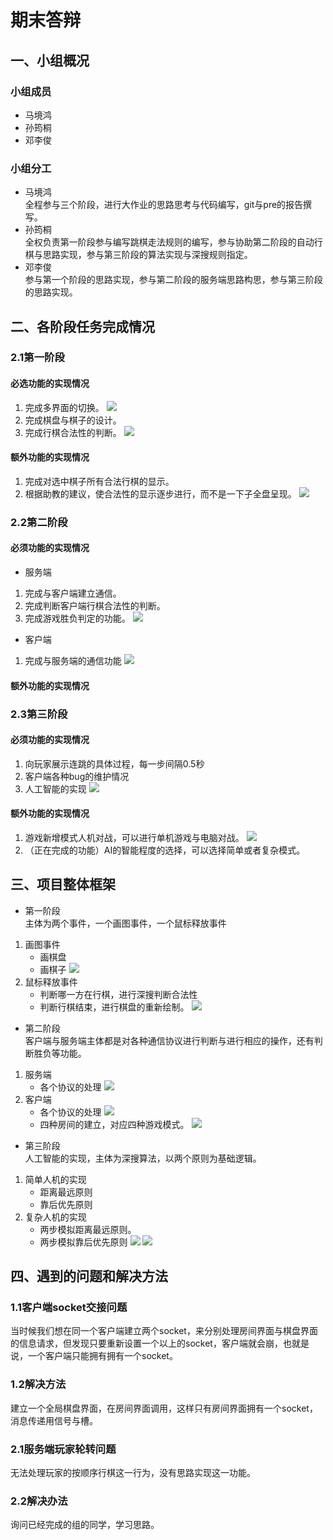 # 期末答辩
## 一、小组概况
### 小组成员
* 马境鸿
* 孙筠桐
* 邓李俊
### 小组分工
* 马境鸿   
  全程参与三个阶段，进行大作业的思路思考与代码编写，git与pre的报告撰写。
* 孙筠桐  
  全权负责第一阶段参与编写跳棋走法规则的编写，参与协助第二阶段的自动行棋与思路实现，参与第三阶段的算法实现与深搜规则指定。
* 邓李俊   
  参与第一个阶段的思路实现，参与第二阶段的服务端思路构思，参与第三阶段的思路实现。
## 二、各阶段任务完成情况
### 2.1第一阶段
#### 必选功能的实现情况
1. 完成多界面的切换。
![](picture/1.1.png)
2. 完成棋盘与棋子的设计。
3. 完成行棋合法性的判断。
![](picture/1.3.png)
#### 额外功能的实现情况
1. 完成对选中棋子所有合法行棋的显示。
2. 根据助教的建议，使合法性的显示逐步进行，而不是一下子全盘呈现。
![](picture/1.4.png)
### 2.2第二阶段
#### 必须功能的实现情况
* 服务端
1. 完成与客户端建立通信。
2. 完成判断客户端行棋合法性的判断。
3. 完成游戏胜负判定的功能。
![](picture/2.5.png)
* 客户端
1. 完成与服务端的通信功能
![](picture/2.6.png)
#### 额外功能的实现情况
### 2.3第三阶段
#### 必须功能的实现情况
1. 向玩家展示连跳的具体过程，每一步间隔0.5秒
2. 客户端各种bug的维护情况
3. 人工智能的实现
![](picture/3.1.png)
#### 额外功能的实现情况
1. 游戏新增模式人机对战，可以进行单机游戏与电脑对战。
![](picture/1.2.png)
2. （正在完成的功能）AI的智能程度的选择，可以选择简单或者复杂模式。
## 三、项目整体框架
* 第一阶段   
  主体为两个事件，一个画图事件，一个鼠标释放事件
1. 画图事件
    - 画棋盘
    - 画棋子
    ![](picture/01.1.png)
2. 鼠标释放事件
    - 判断哪一方在行棋，进行深搜判断合法性
    - 判断行棋结束，进行棋盘的重新绘制。
![](picture/01.2.png)
* 第二阶段   
  客户端与服务端主体都是对各种通信协议进行判断与进行相应的操作，还有判断胜负等功能。
1. 服务端
    - 各个协议的处理
    ![](picture/02.1.png)
2. 客户端
    - 各个协议的处理
    ![](picture/02.2.png)
    - 四种房间的建立，对应四种游戏模式。
    ![](picture/02.3.png)
* 第三阶段    
  人工智能的实现，主体为深搜算法，以两个原则为基础逻辑。  
1. 简单人机的实现
    - 距离最远原则
    - 靠后优先原则
2. 复杂人机的实现
    - 两步模拟距离最远原则。
    - 两步模拟靠后优先原则
![](picture/03.1.png)
![](picture/03.2.png)
## 四、遇到的问题和解决方法
### 1.1客户端socket交接问题   
  当时候我们想在同一个客户端建立两个socket，来分别处理房间界面与棋盘界面的信息请求，但发现只要重新设置一个以上的socket，客户端就会崩，也就是说，一个客户端只能拥有拥有一个socket。
### 1.2解决方法
  建立一个全局棋盘界面，在房间界面调用，这样只有房间界面拥有一个socket，消息传递用信号与槽。
### 2.1服务端玩家轮转问题    
  无法处理玩家的按顺序行棋这一行为，没有思路实现这一功能。
### 2.2解决办法
  询问已经完成的组的同学，学习思路。